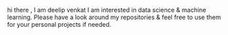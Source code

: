 hi there , I am deelip venkat
I am interested in data science & machine learning.
Please have a look around my repositories & feel free to use them for your personal projects if needed.

<!---
deelipvenkat/deelipvenkat is a ✨ special ✨ repository because its `README.md` (this file) appears on your GitHub profile.
You can click the Preview link to take a look at your changes.
--->
